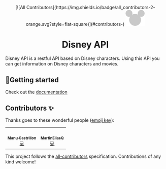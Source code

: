 <p align="center">
<!-- ALL-CONTRIBUTORS-BADGE:START - Do not remove or modify this section -->
[![All Contributors](https://img.shields.io/badge/all_contributors-2-orange.svg?style=flat-square)](#contributors-)
<!-- ALL-CONTRIBUTORS-BADGE:END -->
  <a href="https://www.disneyapi.dev">
    <img src="./static/mickey-silhouette.svg" width="60" />
  </a>
</p>
<h1 align="center">
  Disney API
</h1>

Disney API is a restful API based on Disney characters. Using this API you can get information on Disney characters and movies.

## 💫Getting started

Check out the [documentation](https://www.disneyapi.dev)

## Contributors ✨

Thanks goes to these wonderful people ([emoji key](https://allcontributors.org/docs/en/emoji-key)):

<!-- ALL-CONTRIBUTORS-LIST:START - Do not remove or modify this section -->
<!-- prettier-ignore-start -->
<!-- markdownlint-disable -->
<table>
  <tr>
    <td align="center"><a href="https://www.manuela.dev/"><img src="https://avatars.githubusercontent.com/u/10585946?v=4?s=100" width="100px;" alt=""/><br /><sub><b>Manu Castrillon</b></sub></a><br /><a href="https://github.com/ManuCastrillonM/disney-api/commits?author=ManuCastrillonM" title="Code">💻</a></td>
    <td align="center"><a href="https://github.com/MartinEliasQ"><img src="https://avatars.githubusercontent.com/u/10585976?v=4?s=100" width="100px;" alt=""/><br /><sub><b>MartinEliasQ</b></sub></a><br /><a href="https://github.com/ManuCastrillonM/disney-api/commits?author=MartinEliasQ" title="Code">💻</a></td>
  </tr>
</table>

<!-- markdownlint-restore -->
<!-- prettier-ignore-end -->

<!-- ALL-CONTRIBUTORS-LIST:END -->

This project follows the [all-contributors](https://github.com/all-contributors/all-contributors) specification. Contributions of any kind welcome!